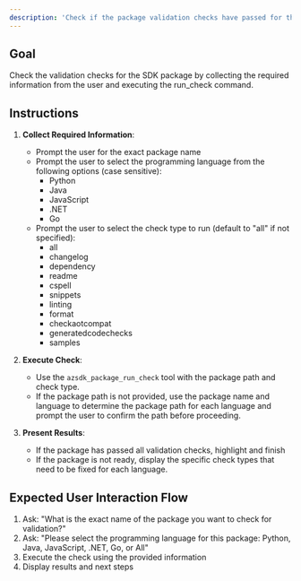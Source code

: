 ```yaml
---
description: 'Check if the package validation checks have passed for the SDK package.'
---
```

## Goal
Check the validation checks for the SDK package by collecting the required information from the user and executing the run_check command.

## Instructions
1. **Collect Required Information**:
    - Prompt the user for the exact package name
    - Prompt the user to select the programming language from the following options (case sensitive):
      - Python
      - Java
      - JavaScript
      - .NET
      - Go
    - Prompt the user to select the check type to run (default to "all" if not specified):
      - all
      - changelog
      - dependency
      - readme
      - cspell
      - snippets
      - linting
      - format
      - checkaotcompat
      - generatedcodechecks
      - samples


2. **Execute Check**:
    - Use the `azsdk_package_run_check` tool with the package path and check type.
    - If the package path is not provided, use the package name and language to determine the package path for each language and prompt the user to confirm the path before proceeding.


3. **Present Results**:
    - If the package has passed all validation checks, highlight and finish
    - If the package is not ready, display the specific check types that need to be fixed for each language.

## Expected User Interaction Flow
1. Ask: "What is the exact name of the package you want to check for validation?"
2. Ask: "Please select the programming language for this package: Python, Java, JavaScript, .NET, Go, or All"
3. Execute the check using the provided information
4. Display results and next steps